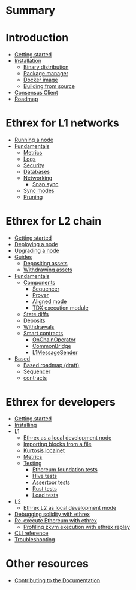 # Summary
# Introduction
- [Getting started](./getting-started/README.md)
- [Installation](./getting-started/installation/installation.md)
  - [Binary distribution](./getting-started/installation/binary_distribution.md)
  - [Package manager](./getting-started/installation/package_manager.md)
  - [Docker image](./getting-started/installation/docker_images.md)
  - [Building from source](./getting-started/installation/building_from_source.md)
- [Consensus Client](./getting-started/consensus_client.md)
- [Roadmap](./getting-started/roadmap.md)

# Ethrex for L1 networks
- [Running a node](./l1/running.md)
- [Fundamentals]()
  - [Metrics]()
  - [Logs]()
  - [Security]()
  - [Databases]()
  - [Networking](./l1/fundamentals/networking/Network.md)
    - [Snap sync](./l1/fundamentals/networking/Sync.md)
  - [Sync modes](./l1/fundamentals/sync_modes.md)
  - [Pruning]()

# Ethrex for L2 chain
- [Getting started](./l2/README.md)
- [Deploying a node](./l2/running.md)
- [Upgrading a node](./l2/upgrading.md)
- [Guides](./l2/guides/README.md)
    - [Depositing assets](./l2/guides/depositing.md)
    - [Withdrawing assets](./l2/guides/withdrawing.md)
- [Fundamentals](./l2/overview.md)
  - [Components](./l2/fundamentals/components/components.md)
    - [Sequencer](./l2/fundamentals/components/sequencer.md)
    - [Prover](./l2/fundamentals/components/prover.md)
    - [Aligned mode](./l2/fundamentals/components/aligned_mode.md)
    - [TDX execution module](./l2/fundamentals/components/tdx.md)
  - [State diffs](./l2/fundamentals/state_diffs.md)
  - [Deposits](./l2/fundamentals/deposits.md)
  - [Withdrawals](./l2/fundamentals/withdrawals.md)
  - [Smart contracts](./l2/fundamentals/contracts.md)
    - [OnChainOperator]()
    - [CommonBridge]()
    - [L1MessageSender]()
- [Based]()
  - [Based roadmap (draft)](./l2/based/roadmap.md)
  - [Sequencer](./l2/based/sequencer.md)
  - [contracts](./l2/based/contracts.md)

# Ethrex for developers
- [Getting started](./developers/README.md)
- [Installing](./developers/installing.md)
- [L1](./developers/l1/introduction.md)
  - [Ethrex as a local development node](./developers/l1/dev-mode.md)
  - [Importing blocks from a file](./developers/l1/importing-blocks.md)
  - [Kurtosis localnet](./developers/l1/kurtosis-localnet.md)
  - [Metrics](./developers/l1/metrics.md)
  - [Testing](./developers/l1/testing/README.md)
    - [Ethereum foundation tests](./developers/l1/testing/ef-tests.md)
    - [Hive tests](./developers/l1/testing/hive.md)
    - [Assertoor tests](./developers/l1/testing/assertoor.md)
    - [Rust tests](./developers/l1/testing/rust.md)
    - [Load tests](./developers/l1/testing/load-tests.md)
- [L2](./developers/l2/introduction.md)
  - [Ethrex L2 as local development mode](./developers/l2/dev-mode.md)
- [Debugging solidity with ethrex](./vm/levm/debug.md)
- [Re-execute Ethereum with ethrex](./ethrex_replay/ethrex_replay.md)
    - [Profiling zkvm execution with ethrex replay](./ethrex_replay/profiling.md)
- [CLI reference](./CLI.md)
- [Troubleshooting]()

# Other resources

- [Contributing to the Documentation](./CONTRIBUTING_DOCS.md)
